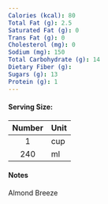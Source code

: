 ```yaml
---
Calories (kcal): 80
Total Fat (g): 2.5
Saturated Fat (g): 0
Trans Fat (g): 0
Cholesterol (mg): 0
Sodium (mg): 150
Total Carbohydrate (g): 14
Dietary Fiber (g): 
Sugars (g): 13
Protein (g): 1
---
```

#### Serving Size:

| Number | Unit |
| :----: | :--- |
|   1    | cup  |
|  240   | ml   |
#### Notes

Almond Breeze